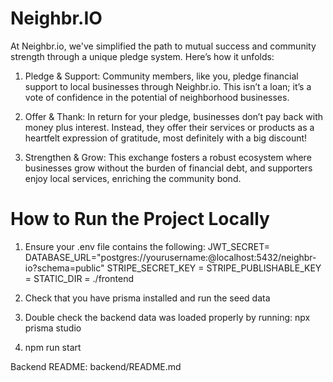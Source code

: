 # Neighbr.IO

At Neighbr.io, we've simplified the path to mutual success and community strength through a unique pledge system. Here’s how it unfolds:

1. Pledge & Support: Community members, like you, pledge financial support to local businesses through Neighbr.io. This isn’t a loan; it’s a vote of confidence in the potential of neighborhood businesses.

2. Offer & Thank: In return for your pledge, businesses don’t pay back with money plus interest. Instead, they offer their services or products as a heartfelt expression of gratitude, most definitely with a big discount!

3. Strengthen & Grow: This exchange fosters a robust ecosystem where businesses grow without the burden of financial debt, and supporters enjoy local services, enriching the community bond.

# How to Run the Project Locally

1. Ensure your .env file contains the following:
JWT_SECRET=<your jwt secrete here>
DATABASE_URL="postgres://yourusername:@localhost:5432/neighbr-io?schema=public"
STRIPE_SECRET_KEY = <your stripe secret key here>
STRIPE_PUBLISHABLE_KEY = <refer to Stripe webiste for public key>
STATIC_DIR = ./frontend

2. Check that you have prisma installed and run the seed data
    
3. Double check the backend data was loaded properly by running: npx prisma studio

4. npm run start

Backend README: backend/README.md
